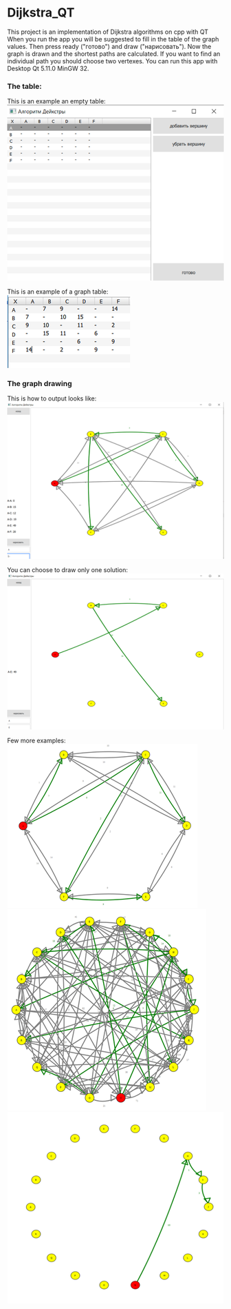 # Dijkstra_QT
This project is an implementation of Dijkstra algorithms on cpp with QT
When you run the app you will be suggested to fill in the table of the graph values. Then press ready ("готово") and draw ("нарисовать"). Now the graph is drawn and the shortest paths are calculated. If you want to find an individual path you should choose two vertexes.
You can run this app with Desktop Qt 5.11.0 MinGW 32.

### The table:
This is an example an empty table:  
![alt text](https://github.com/CaptainGradus/Dijkstra_QT/blob/main/Imgs/empty_table.png)

This is an example of a graph table:  
![alt text](https://github.com/CaptainGradus/Dijkstra_QT/blob/main/Imgs/simple_table.png)

### The graph drawing
This is how to output looks like:  
![alt text](https://github.com/CaptainGradus/Dijkstra_QT/blob/main/Imgs/full_example.png)

You can choose to draw only one solution:  
![alt text](https://github.com/CaptainGradus/Dijkstra_QT/blob/main/Imgs/full_example_AtoE.png)

Few more examples:  
![alt text](https://github.com/CaptainGradus/Dijkstra_QT/blob/main/Imgs/simple_all_a_solutions.png)  
![alt text](https://github.com/CaptainGradus/Dijkstra_QT/blob/main/Imgs/complicated_all_n_solutions.png)  
![alt text](https://github.com/CaptainGradus/Dijkstra_QT/blob/main/Imgs/complicated_solution.png)  


